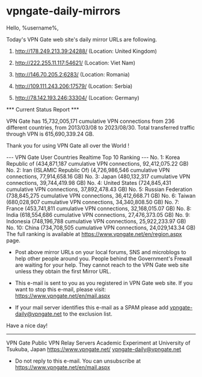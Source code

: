 # vpngate-daily-mirrors

Hello, %username%,

Today's VPN Gate web site's daily mirror URLs are following.

1. http://178.249.213.39:24288/
   (Location: United Kingdom)

2. http://222.255.11.117:54621/
   (Location: Viet Nam)

3. http://146.70.205.2:6283/
   (Location: Romania)

4. http://109.111.243.206:17579/
   (Location: Serbia)

5. http://78.142.193.246:33304/
   (Location: Germany)


*** Current Status Report ***

VPN Gate has 15,732,005,171 cumulative VPN connections from 236 different countries, from 2013/03/08 to 2023/08/30.
Total transferred traffic through VPN is 615,690,339.24 GB.

Thank you for using VPN Gate all over the World !


--- VPN Gate User Countries Realtime Top 10 Ranking ---
No. 1: Korea Republic of (434,871,187 cumulative VPN connections, 92,412,075.22 GB)
No. 2: Iran (ISLAMIC Republic Of) (4,726,986,546 cumulative VPN connections, 77,914,658.16 GB)
No. 3: Japan (480,132,317 cumulative VPN connections, 39,744,419.98 GB)
No. 4: United States (724,845,431 cumulative VPN connections, 37,892,478.43 GB)
No. 5: Russian Federation (738,845,275 cumulative VPN connections, 36,412,668.71 GB)
No. 6: Taiwan (680,028,907 cumulative VPN connections, 34,340,808.50 GB)
No. 7: France (453,741,811 cumulative VPN connections, 32,168,015.07 GB)
No. 8: India (618,554,686 cumulative VPN connections, 27,476,373.05 GB)
No. 9: Indonesia (748,196,788 cumulative VPN connections, 25,922,233.97 GB)
No. 10: China (734,708,505 cumulative VPN connections, 24,029,143.34 GB)
The full ranking is available at https://www.vpngate.net/en/region.aspx page.


* Post above mirror URLs on your local forums, SNS and microblogs
  to help other people around you.
  People behind the Government's Frewall are waiting for your help.
  They cannot reach to the VPN Gate web site
  unless they obtain the first Mirror URL.

* This e-mail is sent to you as you registered in VPN Gate web site.
  If you want to stop this e-mail, please visit:
  https://www.vpngate.net/en/mail.aspx

* If your mail server identifies this e-mail as a SPAM
  please add vpngate-daily@vpngate.net to the exclusion list.

Have a nice day!

------------------------------------------------------
VPN Gate Public VPN Relay Servers
Academic Experiment at University of Tsukuba, Japan
https://www.vpngate.net/
vpngate-daily@vpngate.net
* Do not reply to this e-mail.
  You can unsubscribe at https://www.vpngate.net/en/mail.aspx


